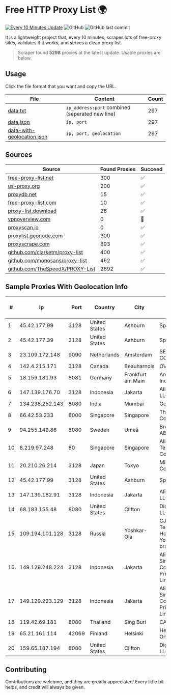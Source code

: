 
# Free HTTP Proxy List 🌍

[![Every 10 Minutes Update](https://github.com/mertguvencli/http-proxy-list/actions/workflows/main.yml/badge.svg?branch=main)](https://github.com/mertguvencli/http-proxy-list/actions/workflows/main.yml)
![GitHub](https://img.shields.io/github/license/mertguvencli/http-proxy-list)
![GitHub last commit](https://img.shields.io/github/last-commit/mertguvencli/http-proxy-list)

It is a lightweight project that, every 10 minutes, scrapes lots of free-proxy sites, validates if it works, and serves a clean proxy list.


> Scraper found **5298** proxies at the latest update. Usable proxies are below.

## Usage

Click the file format that you want and copy the URL.


|File|Content|Count|
|----|-------|-----|
|[data.txt](https://raw.githubusercontent.com/mertguvencli/http-proxy-list/main/proxy-list/data.txt)|`ip_address:port` combined (seperated new line)|297|
|[data.json](https://raw.githubusercontent.com/mertguvencli/http-proxy-list/main/proxy-list/data.json)|`ip, port`|297|
|[data-with-geolocation.json](https://raw.githubusercontent.com/mertguvencli/http-proxy-list/main/proxy-list/data-with-geolocation.json)|`ip, port, geolocation`|297|

## Sources

|Source|Found Proxies|Succeed|
|------|-------------|-------|
|[free-proxy-list.net](https://free-proxy-list.net)|300|✅|
|[us-proxy.org](https://www.us-proxy.org)|200|✅|
|[proxydb.net](http://proxydb.net)|15|✅|
|[free-proxy-list.com](https://free-proxy-list.com/?page=&port=&type%5B%5D=http&type%5B%5D=https&up_time=0&search=Search)|10|✅|
|[proxy-list.download](https://www.proxy-list.download/HTTP)|26|✅|
|[vpnoverview.com](https://vpnoverview.com/privacy/anonymous-browsing/free-proxy-servers)|0|🚫|
|[proxyscan.io](https://www.proxyscan.io)|0|✅|
|[proxylist.geonode.com](https://proxylist.geonode.com/api/proxy-list?limit=300&page=1&sort_by=lastChecked&sort_type=desc&protocols=http,https)|300|✅|
|[proxyscrape.com](https://api.proxyscrape.com/v2/?request=displayproxies&protocol=http&timeout=10000&country=all&ssl=all&anonymity=all)|893|✅|
|[github.com/clarketm/proxy-list](https://raw.githubusercontent.com/clarketm/proxy-list/master/proxy-list-raw.txt)|400|✅|
|[github.com/monosans/proxy-list](https://raw.githubusercontent.com/monosans/proxy-list/main/proxies/http.txt)|462|✅|
|[github.com/TheSpeedX/PROXY-List](https://raw.githubusercontent.com/TheSpeedX/PROXY-List/master/http.txt)|2692|✅|


## Sample Proxies With Geolocation Info

|#|Ip|Port|Country|City|Internet Service Provider|
|-|--|----|-------|----|-------------------------|
|1|45.42.177.99|3128|United States|Ashburn|Sprint|
|2|45.42.177.39|3128|United States|Ashburn|Sprint|
|3|23.109.172.148|9090|Netherlands|Amsterdam|SERVERS-COM|
|4|142.4.215.171|3128|Canada|Beauharnois|OVH SAS|
|5|18.159.181.93|8081|Germany|Frankfurt am Main|Amazon.com, Inc.|
|6|147.139.176.70|3128|Indonesia|Jakarta|Alibaba.com LLC|
|7|134.238.252.143|8080|India|Mumbai|Google LLC|
|8|66.42.53.233|8000|Singapore|Singapore|The Constant Company|
|9|94.255.149.86|8080|Sweden|Umeå|Bredband2 AB|
|10|8.219.97.248|80|Singapore|Singapore|Alibaba (US) Technology Co., Ltd.|
|11|20.210.26.214|3128|Japan|Tokyo|Microsoft Corporation|
|12|45.42.177.99|3128|United States|Ashburn|Sprint|
|13|147.139.182.91|3128|Indonesia|Jakarta|Alibaba.com LLC|
|14|68.183.155.48|8080|United States|Clifton|DigitalOcean, LLC|
|15|109.194.101.128|3128|Russia|Yoshkar-Ola|CJSC "ER-Telecom Holding" Yoshkar-Ola branch|
|16|149.129.248.224|3128|Indonesia|Jakarta|Alibaba.com Singapore E-Commerce Private Limited|
|17|149.129.223.129|3128|Indonesia|Jakarta|Alibaba.com Singapore E-Commerce Private Limited|
|18|119.42.69.181|8080|Thailand|Sing Buri|CAT-BB|
|19|65.21.161.114|42069|Finland|Helsinki|Hetzner Online GmbH|
|20|159.65.187.194|8080|United States|Clifton|DigitalOcean, LLC|



## Contributing

Contributions are welcome, and they are greatly appreciated! Every
little bit helps, and credit will always be given.

